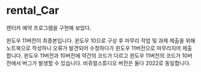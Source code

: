 # rental_Car
렌터카 예약 프로그램을 구현해 보았다. 

윈도우 11버전이 최종본입니다. 
윈도우 10으로 구상 후 마무리 작업 및 과제 제출을 위해 노트북으로 작성하니 오류가 발견되어 수정하다가 윈도우 11버전으로 마무리지어 제출합니다. 
윈도우 11버전과 10버전에 약간의 코드가 다르고 윈도우 11버전의 코드가 10버전에서 버그가 발생할 수 있습니다.
비쥬얼스튜디오 버전은 둘다 2022로 동일합니다. 
